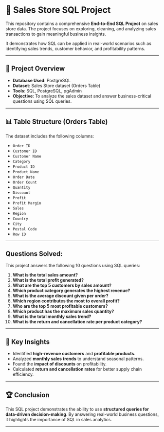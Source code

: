 # 🛒 Sales Store SQL Project

This repository contains a comprehensive **End-to-End SQL Project** on sales store data. The project focuses on exploring, cleaning, and analyzing sales transactions to gain meaningful business insights.

[](https://github.com/Shagun6395/SALES-STORE-SQL-PROJECT/blob/main/Image.png)

It demonstrates how SQL can be applied in real-world scenarios such as identifying sales trends, customer behavior, and profitability patterns.

---

## 📂 Project Overview

* **Database Used**: PostgreSQL
* **Dataset**: Sales Store dataset (Orders Table)
* **Tools**: SQL, PostgreSQL, pgAdmin
* **Objective**: To analyze the sales dataset and answer business-critical questions using SQL queries.

---

## 📊 Table Structure (Orders Table)

The dataset includes the following columns:

* `Order ID`
* `Customer ID`
* `Customer Name`
* `Category`
* `Product ID`
* `Product Name`
* `Order Date`
* `Order Count`
* `Quantity`
* `Discount`
* `Profit`
* `Profit Margin`
* `Sales`
* `Region`
* `Country`
* `City`
* `Postal Code`
* `Row ID`

---

##  Questions Solved:

This project answers the following 10 questions using SQL queries:

1. **What is the total sales amount?**
2. **What is the total profit generated?**
3. **What are the top 5 customers by sales amount?**
4. **Which product category generates the highest revenue?**
5. **What is the average discount given per order?**
6. **Which region contributes the most to overall profit?**
7. **Who are the top 5 most profitable customers?**
8. **Which product has the maximum sales quantity?**
9. **What is the total monthly sales trend?**
10. **What is the return and cancellation rate per product category?**

---

## 🚀 Key Insights

* Identified **high-revenue customers** and **profitable products**.
* Analyzed **monthly sales trends** to understand seasonal patterns.
* Found the **impact of discounts** on profitability.
* Calculated **return and cancellation rates** for better supply chain efficiency.

---


## 🏆 Conclusion

This SQL project demonstrates the ability to use **structured queries for data-driven decision-making**. By answering real-world business questions, it highlights the importance of SQL in sales analytics.

---
